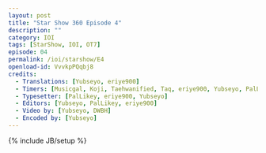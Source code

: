 ```yaml
---
layout: post
title: "Star Show 360 Episode 4"
description: ""
category: IOI
tags: [StarShow, IOI, OT7]
episode: 04
permalink: /ioi/starshow/E4
openload-id: VvvkpPQqbj8
credits:
  - Translations: [Yubseyo, eriye900]
  - Timers: [Musicgal, Koji, Taehwanified, Taq, eriye900, Yubseyo, PalLikey]
  - Typesetter: [PalLikey, eriye900, Yubseyo]
  - Editors: [Yubseyo, PalLikey, eriye900]
  - Video by: [Yubseyo, DWBH]
  - Encoded by: [Yubseyo]
---
```

{% include JB/setup %}
